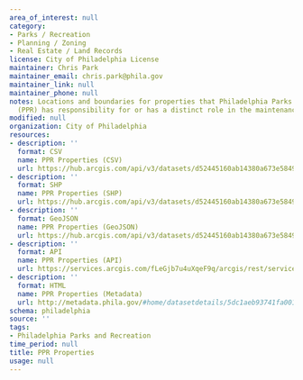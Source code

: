 ```yaml
---
area_of_interest: null
category:
- Parks / Recreation
- Planning / Zoning
- Real Estate / Land Records
license: City of Philadelphia License
maintainer: Chris Park
maintainer_email: chris.park@phila.gov
maintainer_link: null
maintainer_phone: null
notes: Locations and boundaries for properties that Philadelphia Parks and Recreation
  (PPR) has responsibility for or has a distinct role in the maintenance or management.
modified: null
organization: City of Philadelphia
resources:
- description: ''
  format: CSV
  name: PPR Properties (CSV)
  url: https://hub.arcgis.com/api/v3/datasets/d52445160ab14380a673e5849203eb64_0/downloads/data?format=csv&spatialRefId=3857&where=1%3D1
- description: ''
  format: SHP
  name: PPR Properties (SHP)
  url: https://hub.arcgis.com/api/v3/datasets/d52445160ab14380a673e5849203eb64_0/downloads/data?format=shp&spatialRefId=3857&where=1%3D1
- description: ''
  format: GeoJSON
  name: PPR Properties (GeoJSON)
  url: https://hub.arcgis.com/api/v3/datasets/d52445160ab14380a673e5849203eb64_0/downloads/data?format=geojson&spatialRefId=4326&where=1%3D1
- description: ''
  format: API
  name: PPR Properties (API)
  url: https://services.arcgis.com/fLeGjb7u4uXqeF9q/arcgis/rest/services/PPR_Properties/FeatureServer/0/query?outFields=*&where=1%3D1
- description: ''
  format: HTML
  name: PPR Properties (Metadata)
  url: http://metadata.phila.gov/#home/datasetdetails/5dc1aeb93741fa001504b10b/representationdetails/5dc1aeb93741fa001504b10f/
schema: philadelphia
source: ''
tags:
- Philadelphia Parks and Recreation
time_period: null
title: PPR Properties
usage: null
---
```

